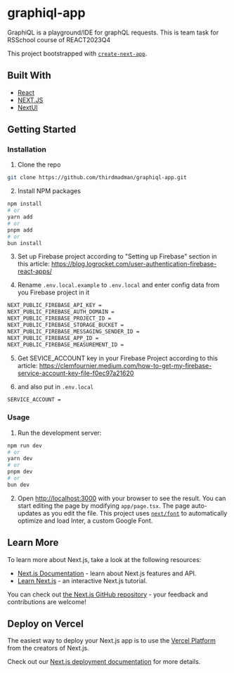 # graphiql-app

GraphiQL is a playground/IDE for graphQL requests. This is team task for RSSchool course of REACT2023Q4

This project bootstrapped with [`create-next-app`](https://github.com/vercel/next.js/tree/canary/packages/create-next-app).


## Built With

- [React](https://react.dev/)
- [NEXT.JS](https://nextjs.org/)
- [NextUI](https://nextui.org/)

## Getting Started


### Installation

1. Clone the repo

```sh
git clone https://github.com/thirdmadman/graphiql-app.git
```

2. Install NPM packages

```sh
npm install
# or
yarn add
# or
pnpm add
# or
bun install
```

3. Set up Firebase project according to "Setting up Firebase" section in this article: https://blog.logrocket.com/user-authentication-firebase-react-apps/

4. Rename `.env.local.example` to `.env.local` and enter config data from you Firebase project in it

```sh
NEXT_PUBLIC_FIREBASE_API_KEY =
NEXT_PUBLIC_FIREBASE_AUTH_DOMAIN =
NEXT_PUBLIC_FIREBASE_PROJECT_ID =
NEXT_PUBLIC_FIREBASE_STORAGE_BUCKET = 
NEXT_PUBLIC_FIREBASE_MESSAGING_SENDER_ID =
NEXT_PUBLIC_FIREBASE_APP_ID =
NEXT_PUBLIC_FIREBASE_MEASUREMENT_ID =
```

5. Get SEVICE_ACCOUNT key in your Firebase Project according to this article: https://clemfournier.medium.com/how-to-get-my-firebase-service-account-key-file-f0ec97a21620

6.  and also put in `.env.local`

```sh
SERVICE_ACCOUNT =
```


### Usage
1. Run the development server:

```sh
npm run dev
# or
yarn dev
# or
pnpm dev
# or
bun dev
```

2. Open [http://localhost:3000](http://localhost:3000) with your browser to see the result. You can start editing the page by   modifying `app/page.tsx`. The page auto-updates as you edit the file. This project uses [`next/font`](https://nextjs.org/docs/basic-features/font-optimization) to automatically optimize and load Inter, a custom Google Font.


## Learn More

To learn more about Next.js, take a look at the following resources:

- [Next.js Documentation](https://nextjs.org/docs) - learn about Next.js features and API.
- [Learn Next.js](https://nextjs.org/learn) - an interactive Next.js tutorial.

You can check out [the Next.js GitHub repository](https://github.com/vercel/next.js/) - your feedback and contributions are welcome!


## Deploy on Vercel

The easiest way to deploy your Next.js app is to use the [Vercel Platform](https://vercel.com/new?utm_medium=default-template&filter=next.js&utm_source=create-next-app&utm_campaign=create-next-app-readme) from the creators of Next.js.

Check out our [Next.js deployment documentation](https://nextjs.org/docs/deployment) for more details.
